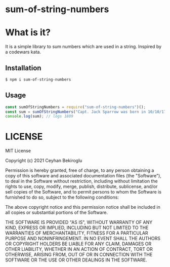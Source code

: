 # sum-of-string-numbers

# What is it?

It is a simple library to sum numbers which are used in a string. Inspired by a codewars kata.

## Installation

```sh
$ npm i sum-of-string-numbers
```

## Usage

```js
const sumOfStringNumbers = require("sum-of-string-numbers")();
const sum = sumOfStringNumbers("Capt. Jack Sparrow was born in 10/10/1789");
console.log(sum); // logs 1809
```

# LICENSE

MIT License

Copyright (c) 2021 Ceyhan Bekiroglu

Permission is hereby granted, free of charge, to any person obtaining a copy
of this software and associated documentation files (the "Software"), to deal
in the Software without restriction, including without limitation the rights
to use, copy, modify, merge, publish, distribute, sublicense, and/or sell
copies of the Software, and to permit persons to whom the Software is
furnished to do so, subject to the following conditions:

The above copyright notice and this permission notice shall be included in all
copies or substantial portions of the Software.

THE SOFTWARE IS PROVIDED "AS IS", WITHOUT WARRANTY OF ANY KIND, EXPRESS OR
IMPLIED, INCLUDING BUT NOT LIMITED TO THE WARRANTIES OF MERCHANTABILITY,
FITNESS FOR A PARTICULAR PURPOSE AND NONINFRINGEMENT. IN NO EVENT SHALL THE
AUTHORS OR COPYRIGHT HOLDERS BE LIABLE FOR ANY CLAIM, DAMAGES OR OTHER
LIABILITY, WHETHER IN AN ACTION OF CONTRACT, TORT OR OTHERWISE, ARISING FROM,
OUT OF OR IN CONNECTION WITH THE SOFTWARE OR THE USE OR OTHER DEALINGS IN THE
SOFTWARE.
